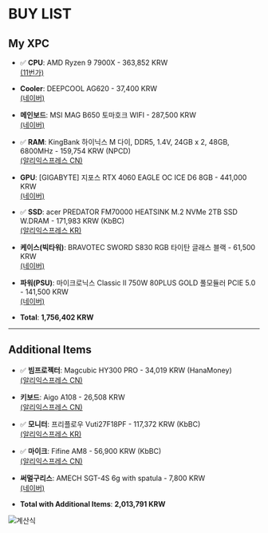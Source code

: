 # BUY LIST

## My XPC

- ✅ **CPU**: AMD Ryzen 9 7900X - 363,852 KRW       
  [(11번가)](https://www.11st.co.kr/products/pa/4969320459?couponPriceYn=Y)

- **Cooler**: DEEPCOOL AG620 - 37,400 KRW   
  [(네이버)](https://smartstore.naver.com/pcp/products/10284438192?NaPm=ct%3Dm2ytywgg%7Cci%3D145a7792d76646ca823d26130415afedaf881ae1%7Ctr%3Dslct%7Csn%3D278714%7Chk%3D86d3e2cd99c286f15d179179176075b8b02e055c&nl-query=DEEPCOOL+AG620)

- **메인보드**: MSI MAG B650 토마호크 WIFI - 287,500 KRW     
  [(네이버)](https://smartstore.naver.com/msi_distributor/products/10949040542?NaPm=ct%3Dm2yucurs%7Cci%3Dfb7d31af43c960358f21e6109d785f05b11a0b70%7Ctr%3Dslsf%7Csn%3D5228678%7Chk%3D21b91e037ad7de63ca1ac1288a49df4f14f9da5a&nl-au=08d557dfd567408c88b11b96d9fc2cfb&nl-query=MSI+MAG+B650+%ED%86%A0%EB%A7%88%ED%98%B8%ED%81%AC+WIFI)

- ✅ **RAM**: KingBank 하이닉스 M 다이, DDR5, 1.4V, 24GB x 2, 48GB, 6800MHz - 159,754 KRW (NPCD)    
  [(알리익스프레스 CN)](https://ko.aliexpress.com/item/1005006995676770.html?spm=a2g0o.productlist.main.9.63046fddFHuJQA&algo_pvid=596fe70d-fdc9-40bf-a980-5e3cd12314c5&algo_exp_id=596fe70d-fdc9-40bf-a980-5e3cd12314c5-4&pdp_npi=4%40dis%21KRW%21376502%21161218%21%21%211892.92%21810.55%21%40210156fc17304720992421303e13a6%2112000042621608029%21sea%21KR%210%21ABX&curPageLogUid=VXCBnW8zRO52&utparam-url=scene%3Asearch%7Cquery_from%3A)

- **GPU**: [GIGABYTE] 지포스 RTX 4060 EAGLE OC ICE D6 8GB - 441,000 KRW     
  [(네이버)](https://smartstore.naver.com/compuzone/products/10026985478?nl-query=RTX4060&NaPm=ci%3D5a880684f86d459aa4d77b931c83d6f0%7Cct%3Dm2yumatr%7Ctr%3Dnslsl%7Csn%3D157367%7Chk%3D1af8981257140d3c79c8f4a30d88ce38c3ed07d3)

- ✅ **SSD**: acer PREDATOR FM70000 HEATSINK M.2 NVMe 2TB SSD W.DRAM - 171,983 KRW (KbBC)   
  [(알리익스프레스 KR)]([https://www.11st.co.kr/products/pa/6827568278?&trTypeCd=MAT55&trCtgrNo=585021](https://ko.aliexpress.com/item/1005006636014321.html?srcSns=sns_Copy&spreadType=socialShare&bizType=ProductDetail&social_params=6000188196424&aff_fcid=f59b246c36c44a048568258fc26fb342-1730744044896-09746-_oE4WHnD&tt=MG&aff_fsk=_oE4WHnD&aff_platform=default&sk=_oE4WHnD&aff_trace_key=f59b246c36c44a048568258fc26fb342-1730744044896-09746-_oE4WHnD&shareId=6000188196424&businessType=ProductDetail&platform=AE&terminal_id=1657215ac899479b939e3aa40d7d05da&afSmartRedirect=y&gatewayAdapt=glo2kor))

- **케이스(빅타워)**: BRAVOTEC SWORD S830 RGB 타이탄 글래스 블랙 - 61,500 KRW     
  [(네이버)](https://smartstore.naver.com/compuzone/products/4868971740?nl-query=BRAVOTEC%20SWORD%20S830%20RGB&tr=nslsl)

- **파워(PSU)**: 마이크로닉스 Classic II 750W 80PLUS GOLD 풀모듈러 PCIE 5.0 - 141,500 KRW      
  [(네이버)](https://smartstore.naver.com/naeunnaeil/products/8681687482?nl-query=750W%20%ED%8C%8C%EC%9B%8C%20Gold&tr=nslsl)

- **Total**: **1,756,402 KRW**

---

## Additional Items

- ✅ **빔프로젝터**: Magcubic HY300 PRO - 34,019 KRW (HanaMoney)    
  [(알리익스프레스 CN)](https://ko.aliexpress.com/item/1005006967446375.html?spm=a2g0o.productlist.main.5.244d47a8YbyNFZ&algo_pvid=d7954622-7bf6-4ff1-beb0-5386866822d6&algo_exp_id=d7954622-7bf6-4ff1-beb0-5386866822d6-2&pdp_npi=4%40dis%21KRW%21127948%2153029%21%21%21643.28%21266.62%21%402101590d17304764109238742e9eb5%2112000038885850063%21sea%21KR%210%21ABX&curPageLogUid=x9XtvzEiDZov&utparam-url=scene%3Asearch%7Cquery_from%3A)

- **키보드**: Aigo A108 - 26,508 KRW      
  [(알리익스프레스 CN)](https://ko.aliexpress.com/item/1005007539817700.html?spm=a2g0o.productlist.main.3.b7c8xcdhxcdhUa&algo_pvid=8af351c7-2350-4f88-821c-210f08f41716&algo_exp_id=8af351c7-2350-4f88-821c-210f08f41716-1&pdp_npi=4%40dis%21KRW%2181680%2126508%21%21%21410.66%21133.27%21%402140c1c317304765491932559e93c6%2112000041211876202%21sea%21KR%210%21ABX&curPageLogUid=m0MjMI5LS6nk&utparam-url=scene%3Asearch%7Cquery_from%3A)

- ✅ **모니터**: 프리플로우 Vuti27F18PF - 117,372 KRW (KbBC)      
  [(알리익스프레스 KR)](https://ko.aliexpress.com/item/1005007586768709.html?srcSns=sns_Copy&spreadType=socialShare&bizType=ProductDetail&social_params=6000186018683&aff_fcid=a4bbf4777c7f4ab6b1e7d2a2946d7942-1730477603810-04279-_onmjBUr&tt=MG&aff_fsk=_onmjBUr&aff_platform=default&sk=_onmjBUr&aff_trace_key=a4bbf4777c7f4ab6b1e7d2a2946d7942-1730477603810-04279-_onmjBUr&shareId=6000186018683&businessType=ProductDetail&platform=AE&terminal_id=84f85f9e180147558ffc326b01ddf6d8&afSmartRedirect=y)

- ✅ **마이크**: Fifine AM8 - 56,900 KRW (KbBC)    
  [(알리익스프레스 CN)](https://ko.aliexpress.com/item/1005006033905180.html?srcSns=sns_Copy&spreadType=socialShare&bizType=ProductDetail&social_params=6000186029999&aff_fcid=72124d100d5043f584df6c79100dfa11-1730479262764-04743-_ooE273N&tt=MG&aff_fsk=_ooE273N&aff_platform=default&sk=_ooE273N&aff_trace_key=72124d100d5043f584df6c79100dfa11-1730479262764-04743-_ooE273N&shareId=6000186029999&businessType=ProductDetail&platform=AE&terminal_id=84f85f9e180147558ffc326b01ddf6d8&afSmartRedirect=y)

- **써멀구리스**: AMECH SGT-4S 6g with spatula - 7,800 KRW       
  [(네이버)](https://smartstore.naver.com/amech83/products/8194536821?NaPm=ct%3Dm2yxtq54%7Cci%3D2555989f80e9bf06eedf3433595321a9509f64ff%7Ctr%3Dslsl%7Csn%3D7945014%7Chk%3Df65600617c2218eb721b425aa10b46636223c175&nl-query=%EC%97%90%EC%9D%B4%EB%A9%95)

- **Total with Additional Items**: **2,013,791 KRW**

![계산식](https://i.ibb.co/vDVwKp9/rounded-image-1.png)
